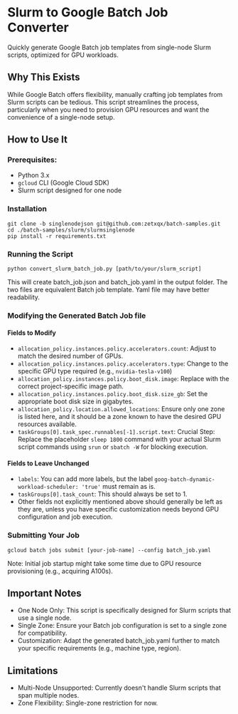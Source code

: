 # Slurm to Google Batch Job Converter
Quickly generate Google Batch job templates from single-node Slurm scripts, optimized for GPU workloads.

## Why This Exists
While Google Batch offers flexibility, manually crafting job templates from Slurm scripts can be tedious. This script streamlines the process, particularly when you need to provision GPU resources and want the convenience of a single-node setup.

## How to Use It

### Prerequisites:
* Python 3.x
* `gcloud` CLI (Google Cloud SDK)
* Slurm script designed for one node

### Installation
```
git clone -b singlenodejson git@github.com:zetxqx/batch-samples.git
cd ./batch-samples/slurm/slurmsinglenode
pip install -r requirements.txt 
```

### Running the Script
```
python convert_slurm_batch_job.py [path/to/your/slurm_script]
```
This will create batch_job.json and batch_job.yaml in the output folder.
The two files are equivalent Batch job template. Yaml file may have better readability.

### Modifying the Generated Batch Job file

#### Fields to Modify
* `allocation_policy.instances.policy.accelerators.count`: Adjust to match the desired number of GPUs.
* `allocation_policy.instances.policy.accelerators.type`: Change to the specific GPU type required (e.g., `nvidia-tesla-v100`)
* `allocation_policy.instances.policy.boot_disk.image`: Replace with the correct project-specific image path.
* `allocation_policy.instances.policy.boot_disk.size_gb`: Set the appropriate boot disk size in gigabytes.
* `allocation_policy.location.allowed_locations`: Ensure only one zone is listed here, and it should be a zone known to have the desired GPU resources available. 
* `taskGroups[0].task_spec.runnables[-1].script.text`: Crucial Step: Replace the placeholder `sleep 1800` command with your actual Slurm script commands using `srun` or `sbatch -W` for blocking execution.

#### Fields to Leave Unchanged
* `labels`: You can add more labels, but the label `goog-batch-dynamic-workload-scheduler: 'true'` must remain as is.
* `taskGroups[0].task_count`: This should always be set to 1.
* Other fields not explicitly mentioned above should generally be left as they are, unless you have specific customization needs beyond GPU configuration and job execution.

### Submitting Your Job
```
gcloud batch jobs submit [your-job-name] --config batch_job.yaml
```
Note: Initial job startup might take some time due to GPU resource provisioning (e.g., acquiring A100s).

## Important Notes
* One Node Only: This script is specifically designed for Slurm scripts that use a single node.
* Single Zone: Ensure your Batch job configuration is set to a single zone for compatibility.
* Customization: Adapt the generated batch_job.yaml further to match your specific requirements (e.g., machine type, region).

## Limitations
* Multi-Node Unsupported: Currently doesn't handle Slurm scripts that span multiple nodes.
* Zone Flexibility: Single-zone restriction for now.